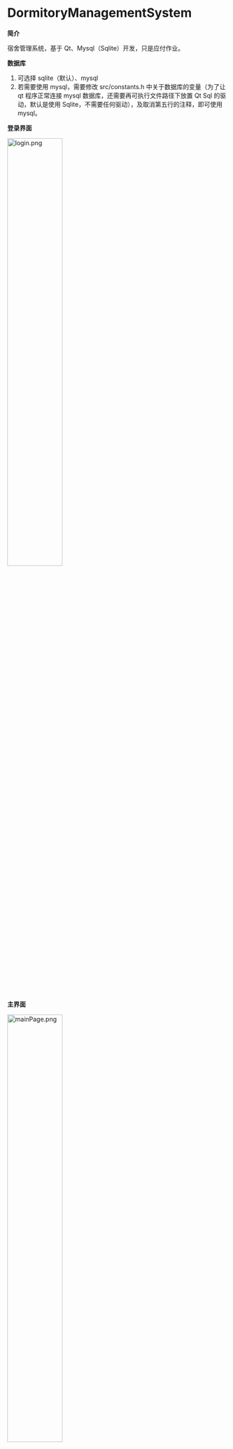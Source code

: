 # DormitoryManagementSystem

**简介**

宿舍管理系统，基于 Qt、Mysql（Sqlite）开发，只是应付作业。

**数据库**

1. 可选择 sqlite（默认）、mysql
2. 若需要使用 mysql，需要修改 src/constants.h 中关于数据库的变量（为了让 qt 程序正常连接 mysql 数据库，还需要再可执行文件路径下放置 Qt Sql 的驱动，默认是使用 Sqlite，不需要任何驱动），及取消第五行的注释，即可使用 mysql。

**登录界面**

<img src="https://github.com/azh-1415926/DormitoryManagementSystem/blob/main/img/login.png" alt="login.png" width="50%" height="50%">

**主界面**

<img src="https://github.com/azh-1415926/DormitoryManagementSystem/blob/main/img/mainPage.png" alt="mainPage.png" width="50%" height="50%">

**学生管理**

<img src="https://github.com/azh-1415926/DormitoryManagementSystem/blob/main/img/student.png" alt="student.png" width="50%" height="50%">

**宿舍管理**

<img src="https://github.com/azh-1415926/DormitoryManagementSystem/blob/main/img/dormitory.png" alt="dormitory.png" width="50%" height="50%">

**报修管理**

<img src="https://github.com/azh-1415926/DormitoryManagementSystem/blob/main/img/repair.png" alt="repair.png" width="50%" height="50%">

处理报修

<img src="https://github.com/azh-1415926/DormitoryManagementSystem/blob/main/img/handle_repair.png" alt="handle_repair.png" width="50%" height="50%">


**公告管理**

<img src="https://github.com/azh-1415926/DormitoryManagementSystem/blob/main/img/announce.png" alt="announce.png" width="50%" height="50%">